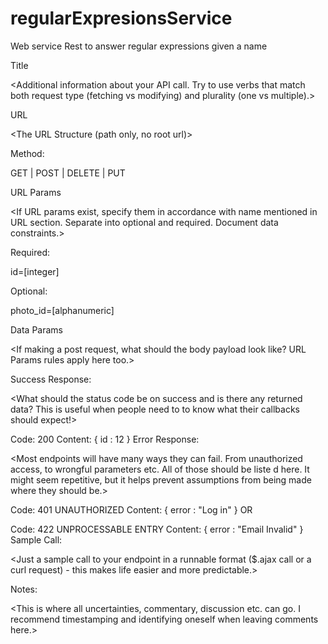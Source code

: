 # regularExpresionsService
Web service Rest to answer regular expressions given a name

Title

<Additional information about your API call. Try to use verbs that match both request type (fetching vs modifying) and plurality (one vs multiple).>

URL

<The URL Structure (path only, no root url)>

Method:

<The request type>

GET | POST | DELETE | PUT

URL Params

<If URL params exist, specify them in accordance with name mentioned in URL section. Separate into optional and required. Document data constraints.>

Required:

id=[integer]

Optional:

photo_id=[alphanumeric]

Data Params

<If making a post request, what should the body payload look like? URL Params rules apply here too.>

Success Response:

<What should the status code be on success and is there any returned data? This is useful when people need to to know what their callbacks should expect!>

Code: 200 
Content: { id : 12 }
Error Response:

<Most endpoints will have many ways they can fail. From unauthorized access, to wrongful parameters etc. All of those should be liste d here. It might seem repetitive, but it helps prevent assumptions from being made where they should be.>

Code: 401 UNAUTHORIZED 
Content: { error : "Log in" }
OR

Code: 422 UNPROCESSABLE ENTRY 
Content: { error : "Email Invalid" }
Sample Call:

<Just a sample call to your endpoint in a runnable format ($.ajax call or a curl request) - this makes life easier and more predictable.>

Notes:

<This is where all uncertainties, commentary, discussion etc. can go. I recommend timestamping and identifying oneself when leaving comments here.>